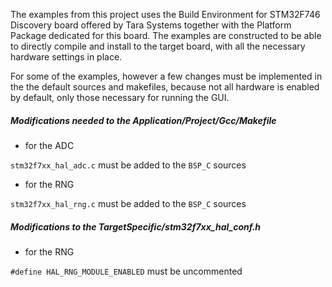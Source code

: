 The examples from this project uses the Build Environment for STM32F746 Discovery board offered by Tara Systems
together with the Platform Package dedicated for this board. The examples are constructed to be able to directly
compile and install to the target board, with all the necessary hardware settings in place.

For some of the examples, however a few changes must be implemented in the the default sources and makefiles,
because not all hardware is enabled by default, only those necessary for running the GUI.

##### Modifications needed to the Application/Project/Gcc/Makefile
- for the ADC

`stm32f7xx_hal_adc.c` must be added to the `BSP_C` sources

- for the RNG

`stm32f7xx_hal_rng.c` must be added to the `BSP_C` sources

##### Modifications to the TargetSpecific/stm32f7xx_hal_conf.h
- for the RNG

`#define HAL_RNG_MODULE_ENABLED` must be uncommented
